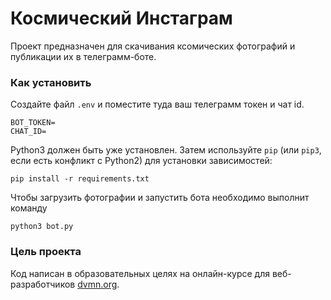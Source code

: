 # Космический Инстаграм

Проект предназначен для скачивания ксомических фотографий и публикации их в телеграмм-боте.

### Как установить

Создайте файл `.env` и поместите туда ваш телеграмм токен и чат id.
```
BOT_TOKEN=
CHAT_ID=
```

Python3 должен быть уже установлен. 
Затем используйте `pip` (или `pip3`, если есть конфликт с Python2) для установки зависимостей:
```
pip install -r requirements.txt
```

Чтобы загрузить фотографии и запустить бота необходимо выполнит команду
```
python3 bot.py
```

### Цель проекта

Код написан в образовательных целях на онлайн-курсе для веб-разработчиков [dvmn.org](https://dvmn.org/).
